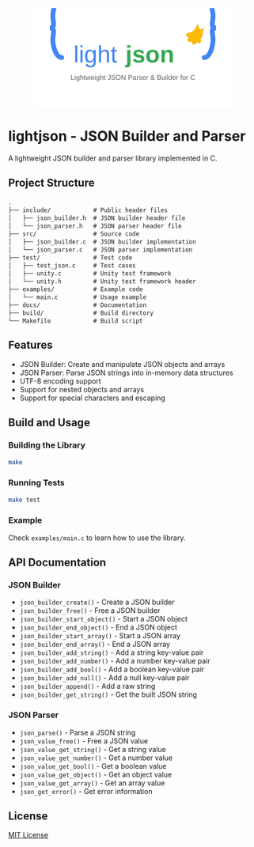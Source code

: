 <div align="center">
  <img src="logo.svg" alt="lightjson logo" width="400">
</div>

# lightjson - JSON Builder and Parser

A lightweight JSON builder and parser library implemented in C.

## Project Structure

```
.
├── include/            # Public header files
│   ├── json_builder.h  # JSON builder header file
│   └── json_parser.h   # JSON parser header file
├── src/                # Source code
│   ├── json_builder.c  # JSON builder implementation
│   └── json_parser.c   # JSON parser implementation
├── test/               # Test code
│   ├── test_json.c     # Test cases
│   ├── unity.c         # Unity test framework
│   └── unity.h         # Unity test framework header
├── examples/           # Example code
│   └── main.c          # Usage example
├── docs/               # Documentation
├── build/              # Build directory
└── Makefile            # Build script
```

## Features

- JSON Builder: Create and manipulate JSON objects and arrays
- JSON Parser: Parse JSON strings into in-memory data structures
- UTF-8 encoding support
- Support for nested objects and arrays
- Support for special characters and escaping

## Build and Usage

### Building the Library

```bash
make
```

### Running Tests

```bash
make test
```

### Example

Check `examples/main.c` to learn how to use the library.

## API Documentation

### JSON Builder

- `json_builder_create()` - Create a JSON builder
- `json_builder_free()` - Free a JSON builder
- `json_builder_start_object()` - Start a JSON object
- `json_builder_end_object()` - End a JSON object
- `json_builder_start_array()` - Start a JSON array
- `json_builder_end_array()` - End a JSON array
- `json_builder_add_string()` - Add a string key-value pair
- `json_builder_add_number()` - Add a number key-value pair
- `json_builder_add_bool()` - Add a boolean key-value pair
- `json_builder_add_null()` - Add a null key-value pair
- `json_builder_append()` - Add a raw string
- `json_builder_get_string()` - Get the built JSON string

### JSON Parser

- `json_parse()` - Parse a JSON string
- `json_value_free()` - Free a JSON value
- `json_value_get_string()` - Get a string value
- `json_value_get_number()` - Get a number value
- `json_value_get_bool()` - Get a boolean value
- `json_value_get_object()` - Get an object value
- `json_value_get_array()` - Get an array value
- `json_get_error()` - Get error information

## License

[MIT License](LICENSE)
